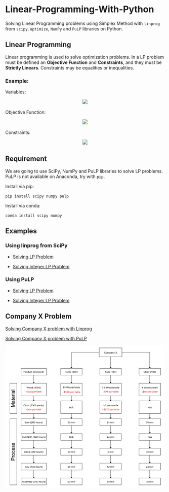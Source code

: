 # Linear-Programming-With-Python

Solving Linear Programming problems using Simplex Method with `linprog` from `scipy.optimize`, `NumPy` and `PuLP` libraries on Python.

## Linear Programming

Linear programming is used to solve optimization problems. In a LP problem must be defined an **Objective Function** and **Constraints**, and they must be **Strictly Linears**. Constraints may be equalities or inequalities.

### Example:

Variables:
<p align="center">
   <img src="https://latex.codecogs.com/png.latex?\center&space;x_{1}&space;=&space;chairs&space;\center&space;x_{2}&space;=&space;tables"/>
</p>
Objective Function:
<p align="center">
   <img src="https://latex.codecogs.com/png.latex?z(max)=5x_{1}&space;&plus;&space;4x_{2}"/></p>
Constraints:
<p align="center">
   <img src="https://latex.codecogs.com/png.latex?\center&space;C1&space;=&space;6x_{1}&space;&plus;&space;4x_{2}&space;\leq&space;24&space;\center&space;C2&space;=&space;x_{1}&space;&plus;&space;2x_{2}&space;\leq&space;6&space;\center&space;C3&space;=&space;-x_{1}&space;&plus;&space;x_{2}&space;\leq&space;1&space;\center&space;C4&space;=&space;x_{2}&space;\leq&space;2&space;\center&space;x_{1},&space;x_{2}&space;\geq&space;0"/></p>

## Requirement

We are going to use SciPy, NumPy and PuLP libraries to solve LP problems. PuLP is not available on Anaconda, try with `pip`.

Install via pip: 

    pip install scipy numpy pulp

Install via conda: 

    conda install scipy numpy

## Examples

### Using linprog from SciPy
* [Solving LP Problem](https://github.com/Gabeqb/Linear-Programming-With-Python/blob/master/notebooks/Linprog/LP-Problem01.ipynb "Problem01")

* [Solving Integer LP Problem](https://github.com/Gabeqb/Linear-Programming-With-Python/blob/master/notebooks/Linprog/LP-Problem02.ipynb "Problem02")

### Using PuLP
* [Solving LP Problem](https://github.com/Gabeqb/Linear-Programming-With-Python/blob/master/notebooks/PuLP/LP-Problem01.ipynb "Problem01")

* [Solving Integer LP Problem](https://github.com/Gabeqb/Linear-Programming-With-Python/blob/master/notebooks/PuLP/LP-Problem02.ipynb "Problem02")


## Company X Problem

[Solving Company X problem with Linprog](https://github.com/Gabeqb/Linear-Programming-With-Python/blob/master/notebooks/Linprog/CompanyX-Problem.ipynb)

[Solving Company X problem with PuLP](https://github.com/Gabeqb/Linear-Programming-With-Python/blob/master/notebooks/PuLP/CompanyX-Problem.ipynb)

![](notebooks/CompanyX.png)
